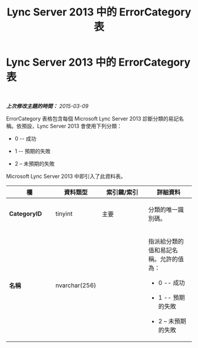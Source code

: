 ﻿---
title: Lync Server 2013 中的 ErrorCategory 表
TOCTitle: Lync Server 2013 中的 ErrorCategory 表
ms:assetid: 0fde3b73-9a2f-44dd-b8dc-6df512303ff1
ms:mtpsurl: https://technet.microsoft.com/zh-tw/library/JJ204675(v=OCS.15)
ms:contentKeyID: 49290112
ms.date: 08/10/2015
mtps_version: v=OCS.15
ms.translationtype: HT
---

# Lync Server 2013 中的 ErrorCategory 表

 

_**上次修改主題的時間：** 2015-03-09_

ErrorCategory 表格包含每個 Microsoft Lync Server 2013 診斷分類的易記名稱。依預設，Lync Server 2013 會使用下列分類：

  - 0 -- 成功

  - 1 -- 預期的失敗

  - 2 – 未預期的失敗

Microsoft Lync Server 2013 中即引入了此資料表。


<table>
<colgroup>
<col style="width: 25%" />
<col style="width: 25%" />
<col style="width: 25%" />
<col style="width: 25%" />
</colgroup>
<thead>
<tr class="header">
<th>欄</th>
<th>資料類型</th>
<th>索引鍵/索引</th>
<th>詳細資料</th>
</tr>
</thead>
<tbody>
<tr class="odd">
<td><p><strong>CategoryID</strong></p></td>
<td><p>tinyint</p></td>
<td><p>主要</p></td>
<td><p>分類的唯一識別碼。</p></td>
</tr>
<tr class="even">
<td><p><strong>名稱</strong></p></td>
<td><p>nvarchar(256)</p></td>
<td><p></p></td>
<td><p>指派給分類的值和易記名稱。允許的值為：</p>
<ul>
<li><p>0 -- 成功</p></li>
<li><p>1 -- 預期的失敗</p></li>
<li><p>2 – 未預期的失敗</p></li>
</ul></td>
</tr>
</tbody>
</table>


